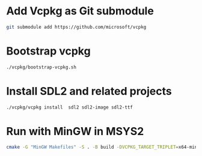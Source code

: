 # Add Vcpkg as Git submodule

```sh
git submodule add https://github.com/microsoft/vcpkg
```

# Bootstrap vcpkg

```sh
./vcpkg/bootstrap-vcpkg.sh
```

# Install SDL2 and related projects

```sh
./vcpkg/vcpkg install  sdl2 sdl2-image sdl2-ttf
```

# Run with MinGW in MSYS2

```sh
cmake -G "MinGW Makefiles" -S . -B build -DVCPKG_TARGET_TRIPLET=x64-mingw-static
```
